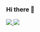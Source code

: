 ### Hi there 👋

<!-- LinkedIn-->
<a href="https://www.linkedin.com/in/aquemy/">
    <img src="https://img.shields.io/badge/linkedin-%230077B5.svg?style=for-the-badge&logo=linkedin" />
</a>
<!-- Twitter-->
<a href="https://twitter.com/alexandre_quemy">
    <img src="https://img.shields.io/badge/Twitter-1DA1F2?style=for-the-badge&logo=twitter&logoColor=white" />
</a>
